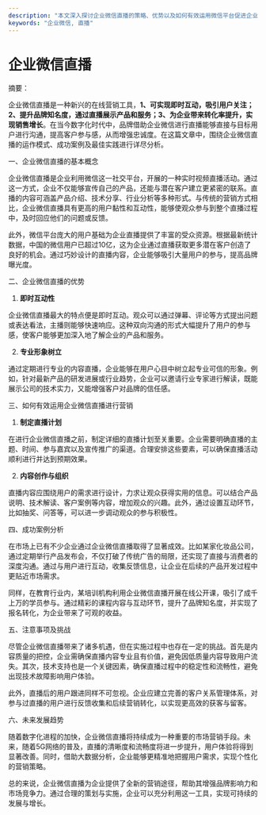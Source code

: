 ```yaml
---
description: "本文深入探讨企业微信直播的策略、优势以及如何有效运用微信平台促进企业营销与客户沟通。"
keywords: "企业微信, 直播"
---
```

# 企业微信直播

摘要： 

企业微信直播是一种新兴的在线营销工具，**1、可实现即时互动，吸引用户关注；2、提升品牌知名度，通过直播展示产品和服务；3、为企业带来转化率提升，实现销售增长**。在当今数字化时代中，品牌借助企业微信进行直播能够直接与目标用户进行沟通，提高客户参与感，从而增强忠诚度。在这篇文章中，围绕企业微信直播的运作模式、成功案例及最佳实践进行详尽分析。

一、企业微信直播的基本概念

企业微信直播是企业利用微信这一社交平台，开展的一种实时视频直播活动。通过这一方式，企业不仅能够宣传自己的产品，还能与潜在客户建立更紧密的联系。直播的内容可涵盖产品介绍、技术分享、行业分析等多种形式。与传统的营销方式相比，企业微信直播具有更高的用户黏性和互动性，能够使观众参与到整个直播过程中，及时回应他们的问题或反馈。

此外，微信平台庞大的用户基础为企业直播提供了丰富的受众资源。根据最新统计数据，中国的微信用户已超过10亿，这为企业通过直播获取更多潜在客户创造了良好的机会。通过巧妙设计的直播内容，企业能够吸引大量用户的参与，提高品牌曝光度。

二、企业微信直播的优势

1. **即时互动性**

企业微信直播最大的特点便是即时互动。观众可以通过弹幕、评论等方式提出问题或表达看法，主播则能够快速响应。这种双向沟通的形式大幅提升了用户的参与感，使客户能够更加深入地了解企业的产品和服务。

2. **专业形象树立**

通过定期进行专业的内容直播，企业能够在用户心目中树立起专业可信的形象。例如，针对最新产品的研发进展或行业趋势，企业可以邀请行业专家进行解读，既能展示公司的技术实力，又能增强客户对品牌的信任感。

三、如何有效运用企业微信直播进行营销

1. **制定直播计划**

在进行企业微信直播之前，制定详细的直播计划至关重要。企业需要明确直播的主题、时间、参与嘉宾以及宣传推广的渠道。合理安排这些要素，可以确保直播活动顺利进行并达到预期效果。

2. **内容创作与组织**

直播内容应围绕用户的需求进行设计，力求让观众获得实用的信息。可以结合产品说明、技术解读、客户案例等内容，增加观众的兴趣。此外，通过设置互动环节，比如抽奖、问答等，可以进一步调动观众的参与积极性。

四、成功案例分析

在市场上已有不少企业通过企业微信直播取得了显著成效。比如某家化妆品公司，通过定期举行产品发布会，不仅打破了传统广告的局限，还实现了直接与消费者的深度沟通。通过与用户进行互动，收集反馈信息，让企业在后续的产品开发过程中更贴近市场需求。

同样，在教育行业内，某培训机构利用企业微信直播开展在线公开课，吸引了成千上万的学员参与。通过精彩的课程内容与互动环节，提升了品牌知名度，并实现了报名转化，为企业带来了可观的收益。

五、注意事项及挑战

尽管企业微信直播带来了诸多机遇，但在实施过程中也存在一定的挑战。首先是内容质量的把控，企业需确保直播内容专业且有价值，避免因低质量内容导致用户流失。其次，技术支持也是一个关键因素，确保直播过程中的稳定性和流畅性，避免出现技术故障影响用户体验。

此外，直播后的用户跟进同样不可忽视。企业应建立完善的客户关系管理体系，对参与过直播的用户进行反馈收集和后续营销转化，以实现更高效的获客与留客。

六、未来发展趋势

随着数字化进程的加快，企业微信直播将持续成为一种重要的市场营销手段。未来，随着5G网络的普及，直播的清晰度和流畅度将进一步提升，用户体验将得到显著改善。同时，借助大数据分析，企业能够更精准地把握用户需求，实现个性化的营销策略。

总的来说，企业微信直播为企业提供了全新的营销途径，帮助其增强品牌影响力和市场竞争力。通过合理的策划与实施，企业可以充分利用这一工具，实现可持续的发展与增长。
